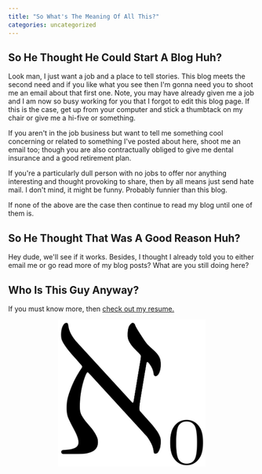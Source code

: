 ```yaml
---
title: "So What's The Meaning Of All This?"
categories: uncategorized
---
```

## So He Thought He Could Start A Blog Huh?

Look man, I just want a job and a place to tell stories. This blog meets the second need and if you like what you see then I'm gonna need you to shoot me an email about that first one. Note, you may have already given me a job and I am now so busy working for you that I forgot to edit this blog page. If this is the case, get up from your computer and stick a thumbtack on my chair or give me a hi-five or something.

If you aren't in the job business but want to tell me something cool concerning or related to something I've posted about here, shoot me an email too; though you are also contractually obliged to give me dental insurance and a good retirement plan.

If you're a particularly dull person with no jobs to offer nor anything interesting and thought provoking to share, then by all means just send hate mail. I don't mind, it might be funny. Probably funnier than this blog.

If none of the above are the case then continue to read my blog until one of them is.

## So He Thought That Was A Good Reason Huh?

Hey dude, we'll see if it works. Besides, I thought I already told you to either email me or go read more of my blog posts? What are you still doing here?

## Who Is This Guy Anyway?

If you must know more, then [check out my resume.](/assets/blogresume.pdf)

<p align="center">
  <img width="300" height="300" src="/assets/alephnull.png">
</p>
